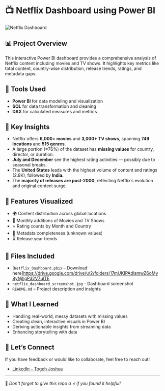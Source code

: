 # 📺 Netflix Dashboard using Power BI

![Netflix Dashboard](./netflix_dashboard_screenshot.jpg)

## 📊 Project Overview

This interactive Power BI dashboard provides a comprehensive analysis of Netflix content including movies and TV shows. It highlights key metrics like total content, country-wise distribution, release trends, ratings, and metadata gaps.

## 🔧 Tools Used

- **Power BI** for data modeling and visualization  
- **SQL** for data transformation and cleaning  
- **DAX** for calculated measures and metrics  

## 📌 Key Insights

- Netflix offers **6,000+ movies** and **3,000+ TV shows**, spanning **749 locations** and **515 genres**.
- A large portion (≈76%) of the dataset has **missing values** for country, director, or duration.
- **July and December** see the highest rating activities — possibly due to seasonal breaks.
- The **United States** leads with the highest volume of content and ratings (2.8K), followed by **India**.
- The **majority of releases are post-2000**, reflecting Netflix’s evolution and original content surge.

## 📅 Features Visualized

- 🌍 Content distribution across global locations  
- 📆 Monthly additions of Movies and TV Shows  
- ⭐ Rating counts by Month and Country  
- 🧩 Metadata completeness (unknown values)  
- ⏳ Release year trends  

## 📁 Files Included

- [`Netflix_Dashboard.pbix` – Download here]https://drive.google.com/drive/u/2/folders/17mUKIPAdlamwZ6oMy8yNjhgP32V7uITE
- `netflix_dashboard_screenshot.jpg` – Dashboard screenshot  
- `README.md` – Project description and insights  

## 🧠 What I Learned

- Handling real-world, messy datasets with missing values  
- Creating clean, interactive visuals in Power BI  
- Deriving actionable insights from streaming data  
- Enhancing storytelling with data  

## 🤝 Let’s Connect

If you have feedback or would like to collaborate, feel free to reach out!

- [LinkedIn – Togeh Joshua](https://www.linkedin.com/in/togeh-joshua-7196411b2)

---

📌 *Don’t forget to give this repo a ⭐ if you found it helpful!*
```
